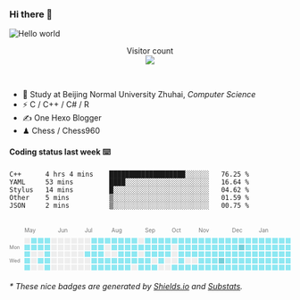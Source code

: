 ### Hi there 👋


<img src="https://raw.githubusercontent.com/sagar-viradiya/sagar-viradiya/master/resources/banner.png" alt="Hello world">
<p align="center"> 
  Visitor count<br/>
  <img src="https://profile-counter.glitch.me/youszoe/count.svg" />
</p>

<br/>


- 🍻  Study at Beijing Normal University Zhuhai, _Computer Science_
- ⚡  C / C++ / C# / R
- ✍️  One Hexo Blogger
- ♟  Chess / Chess960 


#### Coding status last week ⌨️

<!--START_SECTION:waka-->
```text
C++      4 hrs 4 mins    ███████████████████░░░░░░   76.25 % 
YAML     53 mins         ████░░░░░░░░░░░░░░░░░░░░░   16.64 % 
Stylus   14 mins         █░░░░░░░░░░░░░░░░░░░░░░░░   04.62 % 
Other    5 mins          ▒░░░░░░░░░░░░░░░░░░░░░░░░   01.59 % 
JSON     2 mins          ▒░░░░░░░░░░░░░░░░░░░░░░░░   00.75 % 
```
<!--END_SECTION:waka-->

<br/>
<center><?xml version="1.0" standalone="no"?>
<!DOCTYPE svg PUBLIC "-//W3C//DTD SVG 1.1//EN" "http://www.w3.org/Graphics/SVG/1.1/DTD/svg11.dtd"><svg version="1.1" xmlns="http://www.w3.org/2000/svg" xmlns:xlink="http://www.w3.org/1999/xlink" width="663" height="104"><rect style="fill:#EEEEEE;shape-rendering:crispedges;" data-score="0" data-date="2020-05-03" x="27" y="20" width="10" height="10"/><rect style="fill:#8de8f2;shape-rendering:crispedges;" data-score="10" data-date="2020-05-10" x="39" y="20" width="10" height="10"/><rect style="fill:#8de8f2;shape-rendering:crispedges;" data-score="1" data-date="2020-05-17" x="51" y="20" width="10" height="10"/><rect style="fill:#8de8f2;shape-rendering:crispedges;" data-score="3" data-date="2020-05-24" x="63" y="20" width="10" height="10"/><rect style="fill:#EEEEEE;shape-rendering:crispedges;" data-score="0" data-date="2020-05-31" x="75" y="20" width="10" height="10"/><rect style="fill:#EEEEEE;shape-rendering:crispedges;" data-score="0" data-date="2020-06-07" x="87" y="20" width="10" height="10"/><rect style="fill:#EEEEEE;shape-rendering:crispedges;" data-score="0" data-date="2020-06-14" x="99" y="20" width="10" height="10"/><rect style="fill:#EEEEEE;shape-rendering:crispedges;" data-score="0" data-date="2020-06-21" x="111" y="20" width="10" height="10"/><rect style="fill:#EEEEEE;shape-rendering:crispedges;" data-score="0" data-date="2020-06-28" x="123" y="20" width="10" height="10"/><rect style="fill:#EEEEEE;shape-rendering:crispedges;" data-score="0" data-date="2020-07-05" x="135" y="20" width="10" height="10"/><rect style="fill:#8de8f2;shape-rendering:crispedges;" data-score="12" data-date="2020-07-12" x="147" y="20" width="10" height="10"/><rect style="fill:#8de8f2;shape-rendering:crispedges;" data-score="7" data-date="2020-07-19" x="159" y="20" width="10" height="10"/><rect style="fill:#8de8f2;shape-rendering:crispedges;" data-score="1" data-date="2020-07-26" x="171" y="20" width="10" height="10"/><rect style="fill:#8de8f2;shape-rendering:crispedges;" data-score="5" data-date="2020-08-02" x="183" y="20" width="10" height="10"/><rect style="fill:#8de8f2;shape-rendering:crispedges;" data-score="5" data-date="2020-08-09" x="195" y="20" width="10" height="10"/><rect style="fill:#8de8f2;shape-rendering:crispedges;" data-score="17" data-date="2020-08-16" x="207" y="20" width="10" height="10"/><rect style="fill:#8de8f2;shape-rendering:crispedges;" data-score="1" data-date="2020-08-23" x="219" y="20" width="10" height="10"/><rect style="fill:#EEEEEE;shape-rendering:crispedges;" data-score="0" data-date="2020-08-30" x="231" y="20" width="10" height="10"/><rect style="fill:#8de8f2;shape-rendering:crispedges;" data-score="2" data-date="2020-09-06" x="243" y="20" width="10" height="10"/><rect style="fill:#8de8f2;shape-rendering:crispedges;" data-score="1" data-date="2020-09-13" x="255" y="20" width="10" height="10"/><rect style="fill:#8de8f2;shape-rendering:crispedges;" data-score="2" data-date="2020-09-20" x="267" y="20" width="10" height="10"/><rect style="fill:#8de8f2;shape-rendering:crispedges;" data-score="2" data-date="2020-09-27" x="279" y="20" width="10" height="10"/><rect style="fill:#8de8f2;shape-rendering:crispedges;" data-score="1" data-date="2020-10-04" x="291" y="20" width="10" height="10"/><rect style="fill:#8de8f2;shape-rendering:crispedges;" data-score="8" data-date="2020-10-11" x="303" y="20" width="10" height="10"/><rect style="fill:#8de8f2;shape-rendering:crispedges;" data-score="1" data-date="2020-10-18" x="315" y="20" width="10" height="10"/><rect style="fill:#8de8f2;shape-rendering:crispedges;" data-score="12" data-date="2020-10-25" x="327" y="20" width="10" height="10"/><rect style="fill:#8de8f2;shape-rendering:crispedges;" data-score="8" data-date="2020-11-01" x="339" y="20" width="10" height="10"/><rect style="fill:#8de8f2;shape-rendering:crispedges;" data-score="6" data-date="2020-11-08" x="351" y="20" width="10" height="10"/><rect style="fill:#8de8f2;shape-rendering:crispedges;" data-score="11" data-date="2020-11-15" x="363" y="20" width="10" height="10"/><rect style="fill:#8de8f2;shape-rendering:crispedges;" data-score="19" data-date="2020-11-22" x="375" y="20" width="10" height="10"/><rect style="fill:#8de8f2;shape-rendering:crispedges;" data-score="18" data-date="2020-11-29" x="387" y="20" width="10" height="10"/><rect style="fill:#8de8f2;shape-rendering:crispedges;" data-score="17" data-date="2020-12-06" x="399" y="20" width="10" height="10"/><rect style="fill:#8de8f2;shape-rendering:crispedges;" data-score="6" data-date="2020-12-13" x="411" y="20" width="10" height="10"/><rect style="fill:#8de8f2;shape-rendering:crispedges;" data-score="1" data-date="2020-12-20" x="423" y="20" width="10" height="10"/><rect style="fill:#8de8f2;shape-rendering:crispedges;" data-score="2" data-date="2020-12-27" x="435" y="20" width="10" height="10"/><rect style="fill:#8de8f2;shape-rendering:crispedges;" data-score="4" data-date="2021-01-03" x="447" y="20" width="10" height="10"/><rect style="fill:#8de8f2;shape-rendering:crispedges;" data-score="13" data-date="2021-01-10" x="459" y="20" width="10" height="10"/><rect style="fill:#8de8f2;shape-rendering:crispedges;" data-score="9" data-date="2021-01-17" x="471" y="20" width="10" height="10"/><rect style="fill:#8de8f2;shape-rendering:crispedges;" data-score="10" data-date="2021-01-24" x="483" y="20" width="10" height="10"/><rect style="fill:#8de8f2;shape-rendering:crispedges;" data-score="16" data-date="2021-01-31" x="495" y="20" width="10" height="10"/><rect style="fill:#8de8f2;shape-rendering:crispedges;" data-score="3" data-date="2021-02-07" x="507" y="20" width="10" height="10"/><rect style="fill:#8de8f2;shape-rendering:crispedges;" data-score="14" data-date="2021-02-14" x="519" y="20" width="10" height="10"/><rect style="fill:#8de8f2;shape-rendering:crispedges;" data-score="2" data-date="2021-02-21" x="531" y="20" width="10" height="10"/><rect style="fill:#8de8f2;shape-rendering:crispedges;" data-score="17" data-date="2021-02-28" x="543" y="20" width="10" height="10"/><rect style="fill:#409ba5;shape-rendering:crispedges;" data-score="66" data-date="2021-03-07" x="555" y="20" width="10" height="10"/><rect style="fill:#73ced8;shape-rendering:crispedges;" data-score="36" data-date="2021-03-14" x="567" y="20" width="10" height="10"/><rect style="fill:#8de8f2;shape-rendering:crispedges;" data-score="13" data-date="2021-03-21" x="579" y="20" width="10" height="10"/><rect style="fill:#8de8f2;shape-rendering:crispedges;" data-score="8" data-date="2021-03-28" x="591" y="20" width="10" height="10"/><rect style="fill:#73ced8;shape-rendering:crispedges;" data-score="30" data-date="2021-04-04" x="603" y="20" width="10" height="10"/><rect style="fill:#8de8f2;shape-rendering:crispedges;" data-score="8" data-date="2021-04-11" x="615" y="20" width="10" height="10"/><rect style="fill:#8de8f2;shape-rendering:crispedges;" data-score="3" data-date="2021-04-18" x="627" y="20" width="10" height="10"/><rect style="fill:#73ced8;shape-rendering:crispedges;" data-score="27" data-date="2021-04-25" x="639" y="20" width="10" height="10"/><rect style="fill:#8de8f2;shape-rendering:crispedges;" data-score="2" data-date="2021-05-02" x="651" y="20" width="10" height="10"/><rect style="fill:#8de8f2;shape-rendering:crispedges;" data-score="6" data-date="2020-05-04" x="27" y="32" width="10" height="10"/><rect style="fill:#8de8f2;shape-rendering:crispedges;" data-score="3" data-date="2020-05-11" x="39" y="32" width="10" height="10"/><rect style="fill:#8de8f2;shape-rendering:crispedges;" data-score="2" data-date="2020-05-18" x="51" y="32" width="10" height="10"/><rect style="fill:#8de8f2;shape-rendering:crispedges;" data-score="1" data-date="2020-05-25" x="63" y="32" width="10" height="10"/><rect style="fill:#EEEEEE;shape-rendering:crispedges;" data-score="0" data-date="2020-06-01" x="75" y="32" width="10" height="10"/><rect style="fill:#EEEEEE;shape-rendering:crispedges;" data-score="0" data-date="2020-06-08" x="87" y="32" width="10" height="10"/><rect style="fill:#EEEEEE;shape-rendering:crispedges;" data-score="0" data-date="2020-06-15" x="99" y="32" width="10" height="10"/><rect style="fill:#EEEEEE;shape-rendering:crispedges;" data-score="0" data-date="2020-06-22" x="111" y="32" width="10" height="10"/><rect style="fill:#EEEEEE;shape-rendering:crispedges;" data-score="0" data-date="2020-06-29" x="123" y="32" width="10" height="10"/><rect style="fill:#EEEEEE;shape-rendering:crispedges;" data-score="0" data-date="2020-07-06" x="135" y="32" width="10" height="10"/><rect style="fill:#8de8f2;shape-rendering:crispedges;" data-score="2" data-date="2020-07-13" x="147" y="32" width="10" height="10"/><rect style="fill:#8de8f2;shape-rendering:crispedges;" data-score="5" data-date="2020-07-20" x="159" y="32" width="10" height="10"/><rect style="fill:#EEEEEE;shape-rendering:crispedges;" data-score="0" data-date="2020-07-27" x="171" y="32" width="10" height="10"/><rect style="fill:#8de8f2;shape-rendering:crispedges;" data-score="3" data-date="2020-08-03" x="183" y="32" width="10" height="10"/><rect style="fill:#8de8f2;shape-rendering:crispedges;" data-score="7" data-date="2020-08-10" x="195" y="32" width="10" height="10"/><rect style="fill:#8de8f2;shape-rendering:crispedges;" data-score="6" data-date="2020-08-17" x="207" y="32" width="10" height="10"/><rect style="fill:#8de8f2;shape-rendering:crispedges;" data-score="3" data-date="2020-08-24" x="219" y="32" width="10" height="10"/><rect style="fill:#8de8f2;shape-rendering:crispedges;" data-score="1" data-date="2020-08-31" x="231" y="32" width="10" height="10"/><rect style="fill:#8de8f2;shape-rendering:crispedges;" data-score="7" data-date="2020-09-07" x="243" y="32" width="10" height="10"/><rect style="fill:#8de8f2;shape-rendering:crispedges;" data-score="1" data-date="2020-09-14" x="255" y="32" width="10" height="10"/><rect style="fill:#8de8f2;shape-rendering:crispedges;" data-score="1" data-date="2020-09-21" x="267" y="32" width="10" height="10"/><rect style="fill:#8de8f2;shape-rendering:crispedges;" data-score="9" data-date="2020-09-28" x="279" y="32" width="10" height="10"/><rect style="fill:#EEEEEE;shape-rendering:crispedges;" data-score="0" data-date="2020-10-05" x="291" y="32" width="10" height="10"/><rect style="fill:#8de8f2;shape-rendering:crispedges;" data-score="20" data-date="2020-10-12" x="303" y="32" width="10" height="10"/><rect style="fill:#8de8f2;shape-rendering:crispedges;" data-score="5" data-date="2020-10-19" x="315" y="32" width="10" height="10"/><rect style="fill:#8de8f2;shape-rendering:crispedges;" data-score="12" data-date="2020-10-26" x="327" y="32" width="10" height="10"/><rect style="fill:#8de8f2;shape-rendering:crispedges;" data-score="7" data-date="2020-11-02" x="339" y="32" width="10" height="10"/><rect style="fill:#8de8f2;shape-rendering:crispedges;" data-score="3" data-date="2020-11-09" x="351" y="32" width="10" height="10"/><rect style="fill:#8de8f2;shape-rendering:crispedges;" data-score="20" data-date="2020-11-16" x="363" y="32" width="10" height="10"/><rect style="fill:#8de8f2;shape-rendering:crispedges;" data-score="20" data-date="2020-11-23" x="375" y="32" width="10" height="10"/><rect style="fill:#8de8f2;shape-rendering:crispedges;" data-score="12" data-date="2020-11-30" x="387" y="32" width="10" height="10"/><rect style="fill:#8de8f2;shape-rendering:crispedges;" data-score="11" data-date="2020-12-07" x="399" y="32" width="10" height="10"/><rect style="fill:#73ced8;shape-rendering:crispedges;" data-score="31" data-date="2020-12-14" x="411" y="32" width="10" height="10"/><rect style="fill:#8de8f2;shape-rendering:crispedges;" data-score="1" data-date="2020-12-21" x="423" y="32" width="10" height="10"/><rect style="fill:#8de8f2;shape-rendering:crispedges;" data-score="2" data-date="2020-12-28" x="435" y="32" width="10" height="10"/><rect style="fill:#8de8f2;shape-rendering:crispedges;" data-score="15" data-date="2021-01-04" x="447" y="32" width="10" height="10"/><rect style="fill:#8de8f2;shape-rendering:crispedges;" data-score="11" data-date="2021-01-11" x="459" y="32" width="10" height="10"/><rect style="fill:#8de8f2;shape-rendering:crispedges;" data-score="2" data-date="2021-01-18" x="471" y="32" width="10" height="10"/><rect style="fill:#8de8f2;shape-rendering:crispedges;" data-score="8" data-date="2021-01-25" x="483" y="32" width="10" height="10"/><rect style="fill:#8de8f2;shape-rendering:crispedges;" data-score="8" data-date="2021-02-01" x="495" y="32" width="10" height="10"/><rect style="fill:#8de8f2;shape-rendering:crispedges;" data-score="11" data-date="2021-02-08" x="507" y="32" width="10" height="10"/><rect style="fill:#409ba5;shape-rendering:crispedges;" data-score="54" data-date="2021-02-15" x="519" y="32" width="10" height="10"/><rect style="fill:#8de8f2;shape-rendering:crispedges;" data-score="14" data-date="2021-02-22" x="531" y="32" width="10" height="10"/><rect style="fill:#73ced8;shape-rendering:crispedges;" data-score="48" data-date="2021-03-01" x="543" y="32" width="10" height="10"/><rect style="fill:#8de8f2;shape-rendering:crispedges;" data-score="20" data-date="2021-03-08" x="555" y="32" width="10" height="10"/><rect style="fill:#73ced8;shape-rendering:crispedges;" data-score="27" data-date="2021-03-15" x="567" y="32" width="10" height="10"/><rect style="fill:#73ced8;shape-rendering:crispedges;" data-score="34" data-date="2021-03-22" x="579" y="32" width="10" height="10"/><rect style="fill:#8de8f2;shape-rendering:crispedges;" data-score="20" data-date="2021-03-29" x="591" y="32" width="10" height="10"/><rect style="fill:#8de8f2;shape-rendering:crispedges;" data-score="3" data-date="2021-04-05" x="603" y="32" width="10" height="10"/><rect style="fill:#8de8f2;shape-rendering:crispedges;" data-score="24" data-date="2021-04-12" x="615" y="32" width="10" height="10"/><rect style="fill:#409ba5;shape-rendering:crispedges;" data-score="53" data-date="2021-04-19" x="627" y="32" width="10" height="10"/><rect style="fill:#73ced8;shape-rendering:crispedges;" data-score="28" data-date="2021-04-26" x="639" y="32" width="10" height="10"/><rect style="fill:#8de8f2;shape-rendering:crispedges;" data-score="2" data-date="2021-05-03" x="651" y="32" width="10" height="10"/><rect style="fill:#8de8f2;shape-rendering:crispedges;" data-score="21" data-date="2020-05-05" x="27" y="44" width="10" height="10"/><rect style="fill:#EEEEEE;shape-rendering:crispedges;" data-score="0" data-date="2020-05-12" x="39" y="44" width="10" height="10"/><rect style="fill:#EEEEEE;shape-rendering:crispedges;" data-score="0" data-date="2020-05-19" x="51" y="44" width="10" height="10"/><rect style="fill:#8de8f2;shape-rendering:crispedges;" data-score="5" data-date="2020-05-26" x="63" y="44" width="10" height="10"/><rect style="fill:#EEEEEE;shape-rendering:crispedges;" data-score="0" data-date="2020-06-02" x="75" y="44" width="10" height="10"/><rect style="fill:#EEEEEE;shape-rendering:crispedges;" data-score="0" data-date="2020-06-09" x="87" y="44" width="10" height="10"/><rect style="fill:#EEEEEE;shape-rendering:crispedges;" data-score="0" data-date="2020-06-16" x="99" y="44" width="10" height="10"/><rect style="fill:#EEEEEE;shape-rendering:crispedges;" data-score="0" data-date="2020-06-23" x="111" y="44" width="10" height="10"/><rect style="fill:#EEEEEE;shape-rendering:crispedges;" data-score="0" data-date="2020-06-30" x="123" y="44" width="10" height="10"/><rect style="fill:#8de8f2;shape-rendering:crispedges;" data-score="1" data-date="2020-07-07" x="135" y="44" width="10" height="10"/><rect style="fill:#8de8f2;shape-rendering:crispedges;" data-score="3" data-date="2020-07-14" x="147" y="44" width="10" height="10"/><rect style="fill:#8de8f2;shape-rendering:crispedges;" data-score="7" data-date="2020-07-21" x="159" y="44" width="10" height="10"/><rect style="fill:#EEEEEE;shape-rendering:crispedges;" data-score="0" data-date="2020-07-28" x="171" y="44" width="10" height="10"/><rect style="fill:#EEEEEE;shape-rendering:crispedges;" data-score="0" data-date="2020-08-04" x="183" y="44" width="10" height="10"/><rect style="fill:#8de8f2;shape-rendering:crispedges;" data-score="1" data-date="2020-08-11" x="195" y="44" width="10" height="10"/><rect style="fill:#8de8f2;shape-rendering:crispedges;" data-score="5" data-date="2020-08-18" x="207" y="44" width="10" height="10"/><rect style="fill:#8de8f2;shape-rendering:crispedges;" data-score="1" data-date="2020-08-25" x="219" y="44" width="10" height="10"/><rect style="fill:#EEEEEE;shape-rendering:crispedges;" data-score="0" data-date="2020-09-01" x="231" y="44" width="10" height="10"/><rect style="fill:#8de8f2;shape-rendering:crispedges;" data-score="6" data-date="2020-09-08" x="243" y="44" width="10" height="10"/><rect style="fill:#8de8f2;shape-rendering:crispedges;" data-score="2" data-date="2020-09-15" x="255" y="44" width="10" height="10"/><rect style="fill:#8de8f2;shape-rendering:crispedges;" data-score="2" data-date="2020-09-22" x="267" y="44" width="10" height="10"/><rect style="fill:#8de8f2;shape-rendering:crispedges;" data-score="9" data-date="2020-09-29" x="279" y="44" width="10" height="10"/><rect style="fill:#EEEEEE;shape-rendering:crispedges;" data-score="0" data-date="2020-10-06" x="291" y="44" width="10" height="10"/><rect style="fill:#8de8f2;shape-rendering:crispedges;" data-score="6" data-date="2020-10-13" x="303" y="44" width="10" height="10"/><rect style="fill:#8de8f2;shape-rendering:crispedges;" data-score="4" data-date="2020-10-20" x="315" y="44" width="10" height="10"/><rect style="fill:#8de8f2;shape-rendering:crispedges;" data-score="9" data-date="2020-10-27" x="327" y="44" width="10" height="10"/><rect style="fill:#8de8f2;shape-rendering:crispedges;" data-score="13" data-date="2020-11-03" x="339" y="44" width="10" height="10"/><rect style="fill:#8de8f2;shape-rendering:crispedges;" data-score="2" data-date="2020-11-10" x="351" y="44" width="10" height="10"/><rect style="fill:#8de8f2;shape-rendering:crispedges;" data-score="18" data-date="2020-11-17" x="363" y="44" width="10" height="10"/><rect style="fill:#8de8f2;shape-rendering:crispedges;" data-score="9" data-date="2020-11-24" x="375" y="44" width="10" height="10"/><rect style="fill:#8de8f2;shape-rendering:crispedges;" data-score="22" data-date="2020-12-01" x="387" y="44" width="10" height="10"/><rect style="fill:#8de8f2;shape-rendering:crispedges;" data-score="19" data-date="2020-12-08" x="399" y="44" width="10" height="10"/><rect style="fill:#8de8f2;shape-rendering:crispedges;" data-score="6" data-date="2020-12-15" x="411" y="44" width="10" height="10"/><rect style="fill:#8de8f2;shape-rendering:crispedges;" data-score="3" data-date="2020-12-22" x="423" y="44" width="10" height="10"/><rect style="fill:#8de8f2;shape-rendering:crispedges;" data-score="4" data-date="2020-12-29" x="435" y="44" width="10" height="10"/><rect style="fill:#8de8f2;shape-rendering:crispedges;" data-score="4" data-date="2021-01-05" x="447" y="44" width="10" height="10"/><rect style="fill:#8de8f2;shape-rendering:crispedges;" data-score="16" data-date="2021-01-12" x="459" y="44" width="10" height="10"/><rect style="fill:#8de8f2;shape-rendering:crispedges;" data-score="5" data-date="2021-01-19" x="471" y="44" width="10" height="10"/><rect style="fill:#8de8f2;shape-rendering:crispedges;" data-score="8" data-date="2021-01-26" x="483" y="44" width="10" height="10"/><rect style="fill:#8de8f2;shape-rendering:crispedges;" data-score="6" data-date="2021-02-02" x="495" y="44" width="10" height="10"/><rect style="fill:#337c84;shape-rendering:crispedges;" data-score="100" data-date="2021-02-09" x="507" y="44" width="10" height="10"/><rect style="fill:#8de8f2;shape-rendering:crispedges;" data-score="13" data-date="2021-02-16" x="519" y="44" width="10" height="10"/><rect style="fill:#8de8f2;shape-rendering:crispedges;" data-score="8" data-date="2021-02-23" x="531" y="44" width="10" height="10"/><rect style="fill:#8de8f2;shape-rendering:crispedges;" data-score="9" data-date="2021-03-02" x="543" y="44" width="10" height="10"/><rect style="fill:#8de8f2;shape-rendering:crispedges;" data-score="11" data-date="2021-03-09" x="555" y="44" width="10" height="10"/><rect style="fill:#8de8f2;shape-rendering:crispedges;" data-score="7" data-date="2021-03-16" x="567" y="44" width="10" height="10"/><rect style="fill:#8de8f2;shape-rendering:crispedges;" data-score="14" data-date="2021-03-23" x="579" y="44" width="10" height="10"/><rect style="fill:#8de8f2;shape-rendering:crispedges;" data-score="22" data-date="2021-03-30" x="591" y="44" width="10" height="10"/><rect style="fill:#73ced8;shape-rendering:crispedges;" data-score="39" data-date="2021-04-06" x="603" y="44" width="10" height="10"/><rect style="fill:#8de8f2;shape-rendering:crispedges;" data-score="11" data-date="2021-04-13" x="615" y="44" width="10" height="10"/><rect style="fill:#8de8f2;shape-rendering:crispedges;" data-score="21" data-date="2021-04-20" x="627" y="44" width="10" height="10"/><rect style="fill:#8de8f2;shape-rendering:crispedges;" data-score="10" data-date="2021-04-27" x="639" y="44" width="10" height="10"/><rect style="fill:#8de8f2;shape-rendering:crispedges;" data-score="3" data-date="2021-05-04" x="651" y="44" width="10" height="10"/><rect style="fill:#8de8f2;shape-rendering:crispedges;" data-score="24" data-date="2020-05-06" x="27" y="56" width="10" height="10"/><rect style="fill:#EEEEEE;shape-rendering:crispedges;" data-score="0" data-date="2020-05-13" x="39" y="56" width="10" height="10"/><rect style="fill:#8de8f2;shape-rendering:crispedges;" data-score="1" data-date="2020-05-20" x="51" y="56" width="10" height="10"/><rect style="fill:#8de8f2;shape-rendering:crispedges;" data-score="2" data-date="2020-05-27" x="63" y="56" width="10" height="10"/><rect style="fill:#EEEEEE;shape-rendering:crispedges;" data-score="0" data-date="2020-06-03" x="75" y="56" width="10" height="10"/><rect style="fill:#EEEEEE;shape-rendering:crispedges;" data-score="0" data-date="2020-06-10" x="87" y="56" width="10" height="10"/><rect style="fill:#EEEEEE;shape-rendering:crispedges;" data-score="0" data-date="2020-06-17" x="99" y="56" width="10" height="10"/><rect style="fill:#EEEEEE;shape-rendering:crispedges;" data-score="0" data-date="2020-06-24" x="111" y="56" width="10" height="10"/><rect style="fill:#EEEEEE;shape-rendering:crispedges;" data-score="0" data-date="2020-07-01" x="123" y="56" width="10" height="10"/><rect style="fill:#EEEEEE;shape-rendering:crispedges;" data-score="0" data-date="2020-07-08" x="135" y="56" width="10" height="10"/><rect style="fill:#8de8f2;shape-rendering:crispedges;" data-score="11" data-date="2020-07-15" x="147" y="56" width="10" height="10"/><rect style="fill:#8de8f2;shape-rendering:crispedges;" data-score="8" data-date="2020-07-22" x="159" y="56" width="10" height="10"/><rect style="fill:#8de8f2;shape-rendering:crispedges;" data-score="8" data-date="2020-07-29" x="171" y="56" width="10" height="10"/><rect style="fill:#8de8f2;shape-rendering:crispedges;" data-score="2" data-date="2020-08-05" x="183" y="56" width="10" height="10"/><rect style="fill:#8de8f2;shape-rendering:crispedges;" data-score="12" data-date="2020-08-12" x="195" y="56" width="10" height="10"/><rect style="fill:#8de8f2;shape-rendering:crispedges;" data-score="1" data-date="2020-08-19" x="207" y="56" width="10" height="10"/><rect style="fill:#8de8f2;shape-rendering:crispedges;" data-score="1" data-date="2020-08-26" x="219" y="56" width="10" height="10"/><rect style="fill:#8de8f2;shape-rendering:crispedges;" data-score="1" data-date="2020-09-02" x="231" y="56" width="10" height="10"/><rect style="fill:#8de8f2;shape-rendering:crispedges;" data-score="1" data-date="2020-09-09" x="243" y="56" width="10" height="10"/><rect style="fill:#EEEEEE;shape-rendering:crispedges;" data-score="0" data-date="2020-09-16" x="255" y="56" width="10" height="10"/><rect style="fill:#8de8f2;shape-rendering:crispedges;" data-score="1" data-date="2020-09-23" x="267" y="56" width="10" height="10"/><rect style="fill:#EEEEEE;shape-rendering:crispedges;" data-score="0" data-date="2020-09-30" x="279" y="56" width="10" height="10"/><rect style="fill:#EEEEEE;shape-rendering:crispedges;" data-score="0" data-date="2020-10-07" x="291" y="56" width="10" height="10"/><rect style="fill:#8de8f2;shape-rendering:crispedges;" data-score="1" data-date="2020-10-14" x="303" y="56" width="10" height="10"/><rect style="fill:#EEEEEE;shape-rendering:crispedges;" data-score="0" data-date="2020-10-21" x="315" y="56" width="10" height="10"/><rect style="fill:#EEEEEE;shape-rendering:crispedges;" data-score="0" data-date="2020-10-28" x="327" y="56" width="10" height="10"/><rect style="fill:#8de8f2;shape-rendering:crispedges;" data-score="10" data-date="2020-11-04" x="339" y="56" width="10" height="10"/><rect style="fill:#8de8f2;shape-rendering:crispedges;" data-score="6" data-date="2020-11-11" x="351" y="56" width="10" height="10"/><rect style="fill:#8de8f2;shape-rendering:crispedges;" data-score="9" data-date="2020-11-18" x="363" y="56" width="10" height="10"/><rect style="fill:#73ced8;shape-rendering:crispedges;" data-score="31" data-date="2020-11-25" x="375" y="56" width="10" height="10"/><rect style="fill:#8de8f2;shape-rendering:crispedges;" data-score="8" data-date="2020-12-02" x="387" y="56" width="10" height="10"/><rect style="fill:#8de8f2;shape-rendering:crispedges;" data-score="12" data-date="2020-12-09" x="399" y="56" width="10" height="10"/><rect style="fill:#8de8f2;shape-rendering:crispedges;" data-score="4" data-date="2020-12-16" x="411" y="56" width="10" height="10"/><rect style="fill:#8de8f2;shape-rendering:crispedges;" data-score="3" data-date="2020-12-23" x="423" y="56" width="10" height="10"/><rect style="fill:#8de8f2;shape-rendering:crispedges;" data-score="9" data-date="2020-12-30" x="435" y="56" width="10" height="10"/><rect style="fill:#8de8f2;shape-rendering:crispedges;" data-score="9" data-date="2021-01-06" x="447" y="56" width="10" height="10"/><rect style="fill:#8de8f2;shape-rendering:crispedges;" data-score="15" data-date="2021-01-13" x="459" y="56" width="10" height="10"/><rect style="fill:#8de8f2;shape-rendering:crispedges;" data-score="12" data-date="2021-01-20" x="471" y="56" width="10" height="10"/><rect style="fill:#8de8f2;shape-rendering:crispedges;" data-score="11" data-date="2021-01-27" x="483" y="56" width="10" height="10"/><rect style="fill:#8de8f2;shape-rendering:crispedges;" data-score="5" data-date="2021-02-03" x="495" y="56" width="10" height="10"/><rect style="fill:#337c84;shape-rendering:crispedges;" data-score="574" data-date="2021-02-10" x="507" y="56" width="10" height="10"/><rect style="fill:#8de8f2;shape-rendering:crispedges;" data-score="6" data-date="2021-02-17" x="519" y="56" width="10" height="10"/><rect style="fill:#8de8f2;shape-rendering:crispedges;" data-score="18" data-date="2021-02-24" x="531" y="56" width="10" height="10"/><rect style="fill:#8de8f2;shape-rendering:crispedges;" data-score="20" data-date="2021-03-03" x="543" y="56" width="10" height="10"/><rect style="fill:#8de8f2;shape-rendering:crispedges;" data-score="6" data-date="2021-03-10" x="555" y="56" width="10" height="10"/><rect style="fill:#8de8f2;shape-rendering:crispedges;" data-score="8" data-date="2021-03-17" x="567" y="56" width="10" height="10"/><rect style="fill:#73ced8;shape-rendering:crispedges;" data-score="31" data-date="2021-03-24" x="579" y="56" width="10" height="10"/><rect style="fill:#8de8f2;shape-rendering:crispedges;" data-score="4" data-date="2021-03-31" x="591" y="56" width="10" height="10"/><rect style="fill:#73ced8;shape-rendering:crispedges;" data-score="44" data-date="2021-04-07" x="603" y="56" width="10" height="10"/><rect style="fill:#8de8f2;shape-rendering:crispedges;" data-score="15" data-date="2021-04-14" x="615" y="56" width="10" height="10"/><rect style="fill:#8de8f2;shape-rendering:crispedges;" data-score="9" data-date="2021-04-21" x="627" y="56" width="10" height="10"/><rect style="fill:#8de8f2;shape-rendering:crispedges;" data-score="8" data-date="2021-04-28" x="639" y="56" width="10" height="10"/><rect style="fill:#8de8f2;shape-rendering:crispedges;" data-score="2" data-date="2021-05-05" x="651" y="56" width="10" height="10"/><rect style="fill:#8de8f2;shape-rendering:crispedges;" data-score="6" data-date="2020-05-07" x="27" y="68" width="10" height="10"/><rect style="fill:#EEEEEE;shape-rendering:crispedges;" data-score="0" data-date="2020-05-14" x="39" y="68" width="10" height="10"/><rect style="fill:#EEEEEE;shape-rendering:crispedges;" data-score="0" data-date="2020-05-21" x="51" y="68" width="10" height="10"/><rect style="fill:#8de8f2;shape-rendering:crispedges;" data-score="2" data-date="2020-05-28" x="63" y="68" width="10" height="10"/><rect style="fill:#EEEEEE;shape-rendering:crispedges;" data-score="0" data-date="2020-06-04" x="75" y="68" width="10" height="10"/><rect style="fill:#EEEEEE;shape-rendering:crispedges;" data-score="0" data-date="2020-06-11" x="87" y="68" width="10" height="10"/><rect style="fill:#EEEEEE;shape-rendering:crispedges;" data-score="0" data-date="2020-06-18" x="99" y="68" width="10" height="10"/><rect style="fill:#EEEEEE;shape-rendering:crispedges;" data-score="0" data-date="2020-06-25" x="111" y="68" width="10" height="10"/><rect style="fill:#EEEEEE;shape-rendering:crispedges;" data-score="0" data-date="2020-07-02" x="123" y="68" width="10" height="10"/><rect style="fill:#EEEEEE;shape-rendering:crispedges;" data-score="0" data-date="2020-07-09" x="135" y="68" width="10" height="10"/><rect style="fill:#8de8f2;shape-rendering:crispedges;" data-score="11" data-date="2020-07-16" x="147" y="68" width="10" height="10"/><rect style="fill:#8de8f2;shape-rendering:crispedges;" data-score="4" data-date="2020-07-23" x="159" y="68" width="10" height="10"/><rect style="fill:#8de8f2;shape-rendering:crispedges;" data-score="7" data-date="2020-07-30" x="171" y="68" width="10" height="10"/><rect style="fill:#8de8f2;shape-rendering:crispedges;" data-score="5" data-date="2020-08-06" x="183" y="68" width="10" height="10"/><rect style="fill:#8de8f2;shape-rendering:crispedges;" data-score="6" data-date="2020-08-13" x="195" y="68" width="10" height="10"/><rect style="fill:#8de8f2;shape-rendering:crispedges;" data-score="4" data-date="2020-08-20" x="207" y="68" width="10" height="10"/><rect style="fill:#EEEEEE;shape-rendering:crispedges;" data-score="0" data-date="2020-08-27" x="219" y="68" width="10" height="10"/><rect style="fill:#8de8f2;shape-rendering:crispedges;" data-score="1" data-date="2020-09-03" x="231" y="68" width="10" height="10"/><rect style="fill:#8de8f2;shape-rendering:crispedges;" data-score="3" data-date="2020-09-10" x="243" y="68" width="10" height="10"/><rect style="fill:#8de8f2;shape-rendering:crispedges;" data-score="1" data-date="2020-09-17" x="255" y="68" width="10" height="10"/><rect style="fill:#EEEEEE;shape-rendering:crispedges;" data-score="0" data-date="2020-09-24" x="267" y="68" width="10" height="10"/><rect style="fill:#EEEEEE;shape-rendering:crispedges;" data-score="0" data-date="2020-10-01" x="279" y="68" width="10" height="10"/><rect style="fill:#8de8f2;shape-rendering:crispedges;" data-score="1" data-date="2020-10-08" x="291" y="68" width="10" height="10"/><rect style="fill:#8de8f2;shape-rendering:crispedges;" data-score="1" data-date="2020-10-15" x="303" y="68" width="10" height="10"/><rect style="fill:#8de8f2;shape-rendering:crispedges;" data-score="7" data-date="2020-10-22" x="315" y="68" width="10" height="10"/><rect style="fill:#8de8f2;shape-rendering:crispedges;" data-score="5" data-date="2020-10-29" x="327" y="68" width="10" height="10"/><rect style="fill:#8de8f2;shape-rendering:crispedges;" data-score="8" data-date="2020-11-05" x="339" y="68" width="10" height="10"/><rect style="fill:#8de8f2;shape-rendering:crispedges;" data-score="6" data-date="2020-11-12" x="351" y="68" width="10" height="10"/><rect style="fill:#8de8f2;shape-rendering:crispedges;" data-score="12" data-date="2020-11-19" x="363" y="68" width="10" height="10"/><rect style="fill:#8de8f2;shape-rendering:crispedges;" data-score="23" data-date="2020-11-26" x="375" y="68" width="10" height="10"/><rect style="fill:#8de8f2;shape-rendering:crispedges;" data-score="15" data-date="2020-12-03" x="387" y="68" width="10" height="10"/><rect style="fill:#8de8f2;shape-rendering:crispedges;" data-score="11" data-date="2020-12-10" x="399" y="68" width="10" height="10"/><rect style="fill:#8de8f2;shape-rendering:crispedges;" data-score="4" data-date="2020-12-17" x="411" y="68" width="10" height="10"/><rect style="fill:#8de8f2;shape-rendering:crispedges;" data-score="1" data-date="2020-12-24" x="423" y="68" width="10" height="10"/><rect style="fill:#8de8f2;shape-rendering:crispedges;" data-score="6" data-date="2020-12-31" x="435" y="68" width="10" height="10"/><rect style="fill:#8de8f2;shape-rendering:crispedges;" data-score="15" data-date="2021-01-07" x="447" y="68" width="10" height="10"/><rect style="fill:#8de8f2;shape-rendering:crispedges;" data-score="4" data-date="2021-01-14" x="459" y="68" width="10" height="10"/><rect style="fill:#8de8f2;shape-rendering:crispedges;" data-score="2" data-date="2021-01-21" x="471" y="68" width="10" height="10"/><rect style="fill:#8de8f2;shape-rendering:crispedges;" data-score="17" data-date="2021-01-28" x="483" y="68" width="10" height="10"/><rect style="fill:#8de8f2;shape-rendering:crispedges;" data-score="18" data-date="2021-02-04" x="495" y="68" width="10" height="10"/><rect style="fill:#8de8f2;shape-rendering:crispedges;" data-score="14" data-date="2021-02-11" x="507" y="68" width="10" height="10"/><rect style="fill:#8de8f2;shape-rendering:crispedges;" data-score="14" data-date="2021-02-18" x="519" y="68" width="10" height="10"/><rect style="fill:#8de8f2;shape-rendering:crispedges;" data-score="9" data-date="2021-02-25" x="531" y="68" width="10" height="10"/><rect style="fill:#8de8f2;shape-rendering:crispedges;" data-score="14" data-date="2021-03-04" x="543" y="68" width="10" height="10"/><rect style="fill:#8de8f2;shape-rendering:crispedges;" data-score="2" data-date="2021-03-11" x="555" y="68" width="10" height="10"/><rect style="fill:#8de8f2;shape-rendering:crispedges;" data-score="15" data-date="2021-03-18" x="567" y="68" width="10" height="10"/><rect style="fill:#73ced8;shape-rendering:crispedges;" data-score="27" data-date="2021-03-25" x="579" y="68" width="10" height="10"/><rect style="fill:#8de8f2;shape-rendering:crispedges;" data-score="13" data-date="2021-04-01" x="591" y="68" width="10" height="10"/><rect style="fill:#8de8f2;shape-rendering:crispedges;" data-score="15" data-date="2021-04-08" x="603" y="68" width="10" height="10"/><rect style="fill:#8de8f2;shape-rendering:crispedges;" data-score="12" data-date="2021-04-15" x="615" y="68" width="10" height="10"/><rect style="fill:#73ced8;shape-rendering:crispedges;" data-score="30" data-date="2021-04-22" x="627" y="68" width="10" height="10"/><rect style="fill:#8de8f2;shape-rendering:crispedges;" data-score="7" data-date="2021-04-29" x="639" y="68" width="10" height="10"/><rect style="fill:#8de8f2;shape-rendering:crispedges;" data-score="12" data-date="2021-05-06" x="651" y="68" width="10" height="10"/><rect style="fill:#8de8f2;shape-rendering:crispedges;" data-score="11" data-date="2020-05-08" x="27" y="80" width="10" height="10"/><rect style="fill:#8de8f2;shape-rendering:crispedges;" data-score="3" data-date="2020-05-15" x="39" y="80" width="10" height="10"/><rect style="fill:#8de8f2;shape-rendering:crispedges;" data-score="3" data-date="2020-05-22" x="51" y="80" width="10" height="10"/><rect style="fill:#8de8f2;shape-rendering:crispedges;" data-score="5" data-date="2020-05-29" x="63" y="80" width="10" height="10"/><rect style="fill:#EEEEEE;shape-rendering:crispedges;" data-score="0" data-date="2020-06-05" x="75" y="80" width="10" height="10"/><rect style="fill:#EEEEEE;shape-rendering:crispedges;" data-score="0" data-date="2020-06-12" x="87" y="80" width="10" height="10"/><rect style="fill:#EEEEEE;shape-rendering:crispedges;" data-score="0" data-date="2020-06-19" x="99" y="80" width="10" height="10"/><rect style="fill:#EEEEEE;shape-rendering:crispedges;" data-score="0" data-date="2020-06-26" x="111" y="80" width="10" height="10"/><rect style="fill:#EEEEEE;shape-rendering:crispedges;" data-score="0" data-date="2020-07-03" x="123" y="80" width="10" height="10"/><rect style="fill:#8de8f2;shape-rendering:crispedges;" data-score="9" data-date="2020-07-10" x="135" y="80" width="10" height="10"/><rect style="fill:#8de8f2;shape-rendering:crispedges;" data-score="3" data-date="2020-07-17" x="147" y="80" width="10" height="10"/><rect style="fill:#8de8f2;shape-rendering:crispedges;" data-score="5" data-date="2020-07-24" x="159" y="80" width="10" height="10"/><rect style="fill:#8de8f2;shape-rendering:crispedges;" data-score="1" data-date="2020-07-31" x="171" y="80" width="10" height="10"/><rect style="fill:#8de8f2;shape-rendering:crispedges;" data-score="2" data-date="2020-08-07" x="183" y="80" width="10" height="10"/><rect style="fill:#8de8f2;shape-rendering:crispedges;" data-score="5" data-date="2020-08-14" x="195" y="80" width="10" height="10"/><rect style="fill:#8de8f2;shape-rendering:crispedges;" data-score="3" data-date="2020-08-21" x="207" y="80" width="10" height="10"/><rect style="fill:#8de8f2;shape-rendering:crispedges;" data-score="1" data-date="2020-08-28" x="219" y="80" width="10" height="10"/><rect style="fill:#8de8f2;shape-rendering:crispedges;" data-score="1" data-date="2020-09-04" x="231" y="80" width="10" height="10"/><rect style="fill:#8de8f2;shape-rendering:crispedges;" data-score="2" data-date="2020-09-11" x="243" y="80" width="10" height="10"/><rect style="fill:#8de8f2;shape-rendering:crispedges;" data-score="1" data-date="2020-09-18" x="255" y="80" width="10" height="10"/><rect style="fill:#8de8f2;shape-rendering:crispedges;" data-score="2" data-date="2020-09-25" x="267" y="80" width="10" height="10"/><rect style="fill:#EEEEEE;shape-rendering:crispedges;" data-score="0" data-date="2020-10-02" x="279" y="80" width="10" height="10"/><rect style="fill:#EEEEEE;shape-rendering:crispedges;" data-score="0" data-date="2020-10-09" x="291" y="80" width="10" height="10"/><rect style="fill:#8de8f2;shape-rendering:crispedges;" data-score="1" data-date="2020-10-16" x="303" y="80" width="10" height="10"/><rect style="fill:#8de8f2;shape-rendering:crispedges;" data-score="4" data-date="2020-10-23" x="315" y="80" width="10" height="10"/><rect style="fill:#8de8f2;shape-rendering:crispedges;" data-score="3" data-date="2020-10-30" x="327" y="80" width="10" height="10"/><rect style="fill:#8de8f2;shape-rendering:crispedges;" data-score="6" data-date="2020-11-06" x="339" y="80" width="10" height="10"/><rect style="fill:#8de8f2;shape-rendering:crispedges;" data-score="12" data-date="2020-11-13" x="351" y="80" width="10" height="10"/><rect style="fill:#8de8f2;shape-rendering:crispedges;" data-score="9" data-date="2020-11-20" x="363" y="80" width="10" height="10"/><rect style="fill:#8de8f2;shape-rendering:crispedges;" data-score="14" data-date="2020-11-27" x="375" y="80" width="10" height="10"/><rect style="fill:#8de8f2;shape-rendering:crispedges;" data-score="16" data-date="2020-12-04" x="387" y="80" width="10" height="10"/><rect style="fill:#8de8f2;shape-rendering:crispedges;" data-score="20" data-date="2020-12-11" x="399" y="80" width="10" height="10"/><rect style="fill:#8de8f2;shape-rendering:crispedges;" data-score="15" data-date="2020-12-18" x="411" y="80" width="10" height="10"/><rect style="fill:#8de8f2;shape-rendering:crispedges;" data-score="1" data-date="2020-12-25" x="423" y="80" width="10" height="10"/><rect style="fill:#8de8f2;shape-rendering:crispedges;" data-score="9" data-date="2021-01-01" x="435" y="80" width="10" height="10"/><rect style="fill:#8de8f2;shape-rendering:crispedges;" data-score="16" data-date="2021-01-08" x="447" y="80" width="10" height="10"/><rect style="fill:#8de8f2;shape-rendering:crispedges;" data-score="12" data-date="2021-01-15" x="459" y="80" width="10" height="10"/><rect style="fill:#8de8f2;shape-rendering:crispedges;" data-score="5" data-date="2021-01-22" x="471" y="80" width="10" height="10"/><rect style="fill:#8de8f2;shape-rendering:crispedges;" data-score="22" data-date="2021-01-29" x="483" y="80" width="10" height="10"/><rect style="fill:#8de8f2;shape-rendering:crispedges;" data-score="23" data-date="2021-02-05" x="495" y="80" width="10" height="10"/><rect style="fill:#8de8f2;shape-rendering:crispedges;" data-score="16" data-date="2021-02-12" x="507" y="80" width="10" height="10"/><rect style="fill:#8de8f2;shape-rendering:crispedges;" data-score="18" data-date="2021-02-19" x="519" y="80" width="10" height="10"/><rect style="fill:#73ced8;shape-rendering:crispedges;" data-score="35" data-date="2021-02-26" x="531" y="80" width="10" height="10"/><rect style="fill:#8de8f2;shape-rendering:crispedges;" data-score="10" data-date="2021-03-05" x="543" y="80" width="10" height="10"/><rect style="fill:#8de8f2;shape-rendering:crispedges;" data-score="2" data-date="2021-03-12" x="555" y="80" width="10" height="10"/><rect style="fill:#8de8f2;shape-rendering:crispedges;" data-score="5" data-date="2021-03-19" x="567" y="80" width="10" height="10"/><rect style="fill:#8de8f2;shape-rendering:crispedges;" data-score="9" data-date="2021-03-26" x="579" y="80" width="10" height="10"/><rect style="fill:#8de8f2;shape-rendering:crispedges;" data-score="14" data-date="2021-04-02" x="591" y="80" width="10" height="10"/><rect style="fill:#8de8f2;shape-rendering:crispedges;" data-score="14" data-date="2021-04-09" x="603" y="80" width="10" height="10"/><rect style="fill:#8de8f2;shape-rendering:crispedges;" data-score="15" data-date="2021-04-16" x="615" y="80" width="10" height="10"/><rect style="fill:#8de8f2;shape-rendering:crispedges;" data-score="13" data-date="2021-04-23" x="627" y="80" width="10" height="10"/><rect style="fill:#8de8f2;shape-rendering:crispedges;" data-score="3" data-date="2021-04-30" x="639" y="80" width="10" height="10"/><rect style="fill:#73ced8;shape-rendering:crispedges;" data-score="50" data-date="2021-05-07" x="651" y="80" width="10" height="10"/><rect style="fill:#8de8f2;shape-rendering:crispedges;" data-score="8" data-date="2020-05-09" x="27" y="92" width="10" height="10"/><rect style="fill:#8de8f2;shape-rendering:crispedges;" data-score="1" data-date="2020-05-16" x="39" y="92" width="10" height="10"/><rect style="fill:#EEEEEE;shape-rendering:crispedges;" data-score="0" data-date="2020-05-23" x="51" y="92" width="10" height="10"/><rect style="fill:#8de8f2;shape-rendering:crispedges;" data-score="4" data-date="2020-05-30" x="63" y="92" width="10" height="10"/><rect style="fill:#EEEEEE;shape-rendering:crispedges;" data-score="0" data-date="2020-06-06" x="75" y="92" width="10" height="10"/><rect style="fill:#EEEEEE;shape-rendering:crispedges;" data-score="0" data-date="2020-06-13" x="87" y="92" width="10" height="10"/><rect style="fill:#EEEEEE;shape-rendering:crispedges;" data-score="0" data-date="2020-06-20" x="99" y="92" width="10" height="10"/><rect style="fill:#EEEEEE;shape-rendering:crispedges;" data-score="0" data-date="2020-06-27" x="111" y="92" width="10" height="10"/><rect style="fill:#EEEEEE;shape-rendering:crispedges;" data-score="0" data-date="2020-07-04" x="123" y="92" width="10" height="10"/><rect style="fill:#8de8f2;shape-rendering:crispedges;" data-score="6" data-date="2020-07-11" x="135" y="92" width="10" height="10"/><rect style="fill:#8de8f2;shape-rendering:crispedges;" data-score="4" data-date="2020-07-18" x="147" y="92" width="10" height="10"/><rect style="fill:#8de8f2;shape-rendering:crispedges;" data-score="5" data-date="2020-07-25" x="159" y="92" width="10" height="10"/><rect style="fill:#8de8f2;shape-rendering:crispedges;" data-score="7" data-date="2020-08-01" x="171" y="92" width="10" height="10"/><rect style="fill:#8de8f2;shape-rendering:crispedges;" data-score="6" data-date="2020-08-08" x="183" y="92" width="10" height="10"/><rect style="fill:#8de8f2;shape-rendering:crispedges;" data-score="8" data-date="2020-08-15" x="195" y="92" width="10" height="10"/><rect style="fill:#8de8f2;shape-rendering:crispedges;" data-score="5" data-date="2020-08-22" x="207" y="92" width="10" height="10"/><rect style="fill:#EEEEEE;shape-rendering:crispedges;" data-score="0" data-date="2020-08-29" x="219" y="92" width="10" height="10"/><rect style="fill:#8de8f2;shape-rendering:crispedges;" data-score="3" data-date="2020-09-05" x="231" y="92" width="10" height="10"/><rect style="fill:#8de8f2;shape-rendering:crispedges;" data-score="1" data-date="2020-09-12" x="243" y="92" width="10" height="10"/><rect style="fill:#8de8f2;shape-rendering:crispedges;" data-score="1" data-date="2020-09-19" x="255" y="92" width="10" height="10"/><rect style="fill:#8de8f2;shape-rendering:crispedges;" data-score="1" data-date="2020-09-26" x="267" y="92" width="10" height="10"/><rect style="fill:#EEEEEE;shape-rendering:crispedges;" data-score="0" data-date="2020-10-03" x="279" y="92" width="10" height="10"/><rect style="fill:#8de8f2;shape-rendering:crispedges;" data-score="1" data-date="2020-10-10" x="291" y="92" width="10" height="10"/><rect style="fill:#8de8f2;shape-rendering:crispedges;" data-score="1" data-date="2020-10-17" x="303" y="92" width="10" height="10"/><rect style="fill:#8de8f2;shape-rendering:crispedges;" data-score="8" data-date="2020-10-24" x="315" y="92" width="10" height="10"/><rect style="fill:#8de8f2;shape-rendering:crispedges;" data-score="4" data-date="2020-10-31" x="327" y="92" width="10" height="10"/><rect style="fill:#8de8f2;shape-rendering:crispedges;" data-score="9" data-date="2020-11-07" x="339" y="92" width="10" height="10"/><rect style="fill:#8de8f2;shape-rendering:crispedges;" data-score="4" data-date="2020-11-14" x="351" y="92" width="10" height="10"/><rect style="fill:#8de8f2;shape-rendering:crispedges;" data-score="15" data-date="2020-11-21" x="363" y="92" width="10" height="10"/><rect style="fill:#8de8f2;shape-rendering:crispedges;" data-score="5" data-date="2020-11-28" x="375" y="92" width="10" height="10"/><rect style="fill:#8de8f2;shape-rendering:crispedges;" data-score="5" data-date="2020-12-05" x="387" y="92" width="10" height="10"/><rect style="fill:#8de8f2;shape-rendering:crispedges;" data-score="11" data-date="2020-12-12" x="399" y="92" width="10" height="10"/><rect style="fill:#8de8f2;shape-rendering:crispedges;" data-score="7" data-date="2020-12-19" x="411" y="92" width="10" height="10"/><rect style="fill:#8de8f2;shape-rendering:crispedges;" data-score="1" data-date="2020-12-26" x="423" y="92" width="10" height="10"/><rect style="fill:#73ced8;shape-rendering:crispedges;" data-score="32" data-date="2021-01-02" x="435" y="92" width="10" height="10"/><rect style="fill:#8de8f2;shape-rendering:crispedges;" data-score="3" data-date="2021-01-09" x="447" y="92" width="10" height="10"/><rect style="fill:#8de8f2;shape-rendering:crispedges;" data-score="7" data-date="2021-01-16" x="459" y="92" width="10" height="10"/><rect style="fill:#8de8f2;shape-rendering:crispedges;" data-score="3" data-date="2021-01-23" x="471" y="92" width="10" height="10"/><rect style="fill:#8de8f2;shape-rendering:crispedges;" data-score="14" data-date="2021-01-30" x="483" y="92" width="10" height="10"/><rect style="fill:#8de8f2;shape-rendering:crispedges;" data-score="9" data-date="2021-02-06" x="495" y="92" width="10" height="10"/><rect style="fill:#409ba5;shape-rendering:crispedges;" data-score="74" data-date="2021-02-13" x="507" y="92" width="10" height="10"/><rect style="fill:#8de8f2;shape-rendering:crispedges;" data-score="2" data-date="2021-02-20" x="519" y="92" width="10" height="10"/><rect style="fill:#8de8f2;shape-rendering:crispedges;" data-score="4" data-date="2021-02-27" x="531" y="92" width="10" height="10"/><rect style="fill:#8de8f2;shape-rendering:crispedges;" data-score="4" data-date="2021-03-06" x="543" y="92" width="10" height="10"/><rect style="fill:#337c84;shape-rendering:crispedges;" data-score="83" data-date="2021-03-13" x="555" y="92" width="10" height="10"/><rect style="fill:#8de8f2;shape-rendering:crispedges;" data-score="12" data-date="2021-03-20" x="567" y="92" width="10" height="10"/><rect style="fill:#409ba5;shape-rendering:crispedges;" data-score="61" data-date="2021-03-27" x="579" y="92" width="10" height="10"/><rect style="fill:#8de8f2;shape-rendering:crispedges;" data-score="2" data-date="2021-04-03" x="591" y="92" width="10" height="10"/><rect style="fill:#337c84;shape-rendering:crispedges;" data-score="78" data-date="2021-04-10" x="603" y="92" width="10" height="10"/><rect style="fill:#8de8f2;shape-rendering:crispedges;" data-score="2" data-date="2021-04-17" x="615" y="92" width="10" height="10"/><rect style="fill:#8de8f2;shape-rendering:crispedges;" data-score="2" data-date="2021-04-24" x="627" y="92" width="10" height="10"/><rect style="fill:#8de8f2;shape-rendering:crispedges;" data-score="2" data-date="2021-05-01" x="639" y="92" width="10" height="10"/><rect style="fill:#8de8f2;shape-rendering:crispedges;" data-score="4" data-date="2021-05-08" x="651" y="92" width="10" height="10"/><text style="fill:#767676;text-anchor:start;text-align:center;font-family:-apple-system, BlinkMacSystemFont, 'Segoe UI', Helvetica, Arial, sans-serif, 'Apple Color Emoji', 'Segoe UI Emoji', 'Segoe UI Symbol';white-space:nowrap;font-size:9px;display:none;" x="0" y="28">Sun</text><text style="fill:#767676;text-anchor:start;text-align:center;font-family:-apple-system, BlinkMacSystemFont, 'Segoe UI', Helvetica, Arial, sans-serif, 'Apple Color Emoji', 'Segoe UI Emoji', 'Segoe UI Symbol';white-space:nowrap;font-size:9px;" x="0" y="40">Mon</text><text style="fill:#767676;text-anchor:start;text-align:center;font-family:-apple-system, BlinkMacSystemFont, 'Segoe UI', Helvetica, Arial, sans-serif, 'Apple Color Emoji', 'Segoe UI Emoji', 'Segoe UI Symbol';white-space:nowrap;font-size:9px;display:none;" x="0" y="52">Tue</text><text style="fill:#767676;text-anchor:start;text-align:center;font-family:-apple-system, BlinkMacSystemFont, 'Segoe UI', Helvetica, Arial, sans-serif, 'Apple Color Emoji', 'Segoe UI Emoji', 'Segoe UI Symbol';white-space:nowrap;font-size:9px;" x="0" y="64">Wed</text><text style="fill:#767676;text-anchor:start;text-align:center;font-family:-apple-system, BlinkMacSystemFont, 'Segoe UI', Helvetica, Arial, sans-serif, 'Apple Color Emoji', 'Segoe UI Emoji', 'Segoe UI Symbol';white-space:nowrap;font-size:9px;display:none;" x="0" y="77">Thu</text><text style="fill:#767676;text-anchor:start;text-align:center;font-family:-apple-system, BlinkMacSystemFont, 'Segoe UI', Helvetica, Arial, sans-serif, 'Apple Color Emoji', 'Segoe UI Emoji', 'Segoe UI Symbol';white-space:nowrap;font-size:9px;" x="0" y="89">Fri</text><text style="fill:#767676;text-anchor:start;text-align:center;font-family:-apple-system, BlinkMacSystemFont, 'Segoe UI', Helvetica, Arial, sans-serif, 'Apple Color Emoji', 'Segoe UI Emoji', 'Segoe UI Symbol';white-space:nowrap;font-size:9px;display:none;" x="0" y="101">Sat</text><text style="fill:#767676;text-anchor:start;text-align:center;font-family:-apple-system, BlinkMacSystemFont, 'Segoe UI', Helvetica, Arial, sans-serif, 'Apple Color Emoji', 'Segoe UI Emoji', 'Segoe UI Symbol';white-space:nowrap;font-size:10px;" x="27" y="10">May</text><text style="fill:#767676;text-anchor:start;text-align:center;font-family:-apple-system, BlinkMacSystemFont, 'Segoe UI', Helvetica, Arial, sans-serif, 'Apple Color Emoji', 'Segoe UI Emoji', 'Segoe UI Symbol';white-space:nowrap;font-size:10px;" x="87" y="10">Jun</text><text style="fill:#767676;text-anchor:start;text-align:center;font-family:-apple-system, BlinkMacSystemFont, 'Segoe UI', Helvetica, Arial, sans-serif, 'Apple Color Emoji', 'Segoe UI Emoji', 'Segoe UI Symbol';white-space:nowrap;font-size:10px;" x="135" y="10">Jul</text><text style="fill:#767676;text-anchor:start;text-align:center;font-family:-apple-system, BlinkMacSystemFont, 'Segoe UI', Helvetica, Arial, sans-serif, 'Apple Color Emoji', 'Segoe UI Emoji', 'Segoe UI Symbol';white-space:nowrap;font-size:10px;" x="183" y="10">Aug</text><text style="fill:#767676;text-anchor:start;text-align:center;font-family:-apple-system, BlinkMacSystemFont, 'Segoe UI', Helvetica, Arial, sans-serif, 'Apple Color Emoji', 'Segoe UI Emoji', 'Segoe UI Symbol';white-space:nowrap;font-size:10px;" x="243" y="10">Sep</text><text style="fill:#767676;text-anchor:start;text-align:center;font-family:-apple-system, BlinkMacSystemFont, 'Segoe UI', Helvetica, Arial, sans-serif, 'Apple Color Emoji', 'Segoe UI Emoji', 'Segoe UI Symbol';white-space:nowrap;font-size:10px;" x="291" y="10">Oct</text><text style="fill:#767676;text-anchor:start;text-align:center;font-family:-apple-system, BlinkMacSystemFont, 'Segoe UI', Helvetica, Arial, sans-serif, 'Apple Color Emoji', 'Segoe UI Emoji', 'Segoe UI Symbol';white-space:nowrap;font-size:10px;" x="339" y="10">Nov</text><text style="fill:#767676;text-anchor:start;text-align:center;font-family:-apple-system, BlinkMacSystemFont, 'Segoe UI', Helvetica, Arial, sans-serif, 'Apple Color Emoji', 'Segoe UI Emoji', 'Segoe UI Symbol';white-space:nowrap;font-size:10px;" x="399" y="10">Dec</text><text style="fill:#767676;text-anchor:start;text-align:center;font-family:-apple-system, BlinkMacSystemFont, 'Segoe UI', Helvetica, Arial, sans-serif, 'Apple Color Emoji', 'Segoe UI Emoji', 'Segoe UI Symbol';white-space:nowrap;font-size:10px;" x="447" y="10">Jan</text><text style="fill:#767676;text-anchor:start;text-align:center;font-family:-apple-system, BlinkMacSystemFont, 'Segoe UI', Helvetica, Arial, sans-serif, 'Apple Color Emoji', 'Segoe UI Emoji', 'Segoe UI Symbol';white-space:nowrap;font-size:10px;" x="507" y="10">Feb</text><text style="fill:#767676;text-anchor:start;text-align:center;font-family:-apple-system, BlinkMacSystemFont, 'Segoe UI', Helvetica, Arial, sans-serif, 'Apple Color Emoji', 'Segoe UI Emoji', 'Segoe UI Symbol';white-space:nowrap;font-size:10px;" x="555" y="10">Mar</text><text style="fill:#767676;text-anchor:start;text-align:center;font-family:-apple-system, BlinkMacSystemFont, 'Segoe UI', Helvetica, Arial, sans-serif, 'Apple Color Emoji', 'Segoe UI Emoji', 'Segoe UI Symbol';white-space:nowrap;font-size:10px;" x="603" y="10">Apr</text></svg></center>
<center><img src="http://ghchart.rshah.org/409ba5/yousazoe" alt="" /></center>


<h6>* These nice badges are generated by <a href="https://shields.io/">Shields.io</a> and <a href="https://github.com/spencerwooo/Substats">Substats</a>.</h6>
